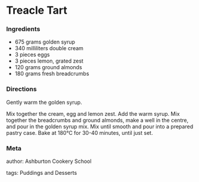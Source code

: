 # Treacle Tart

### Ingredients
 * 675 grams golden syrup
 * 340 milliliters double cream
 * 3 pieces eggs
 * 3 pieces lemon, grated zest
 * 120 grams ground almonds
 * 180 grams fresh breadcrumbs

### Directions

Gently warm the golden syrup.

Mix together the cream, egg and lemon zest. Add the warm syrup. Mix together the breadcrumbs and ground almonds, make a well in the centre, and pour in the golden syrup mix. Mix until smooth and pour into a prepared pastry case. Bake at 180℃ for 30-40 minutes, until just set.

### Meta
author: Ashburton Cookery School

tags: Puddings and Desserts

